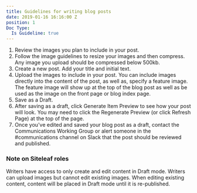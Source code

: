```yaml
---
title: Guidelines for writing blog posts
date: 2019-01-16 16:16:00 Z
position: 1
Doc Type:
  Is Guideline: true
---
```


1. Review the images you plan to include in your post.
2. Follow the image guidelines to resize your images and then compress. Any image you upload should be compressed below 500kb.
3. Create a new post. Add your title and initial text.
4. Upload the images to include in your post. You can include images directly into the content of the post, as well as, specify a feature image. The feature image will show up at the top of the blog post as well as be used as the image on the front page or blog index page.
5. Save as a Draft.
6. After saving as a draft, click Generate Item Preview to see how your post will look. You may need to click the Regenerate Preview (or click Refresh Page) at the top of the page.
7. Once you've edited and saved your blog post as a draft, contact the Communications Working Group or alert someone in the #communications channel on Slack that the post should be reviewed and published.

### Note on Siteleaf roles

Writers have access to only create and edit content in Draft mode. Writers can upload images but cannot edit existing images. When editing existing content, content will be placed in Draft mode until it is re-published.
